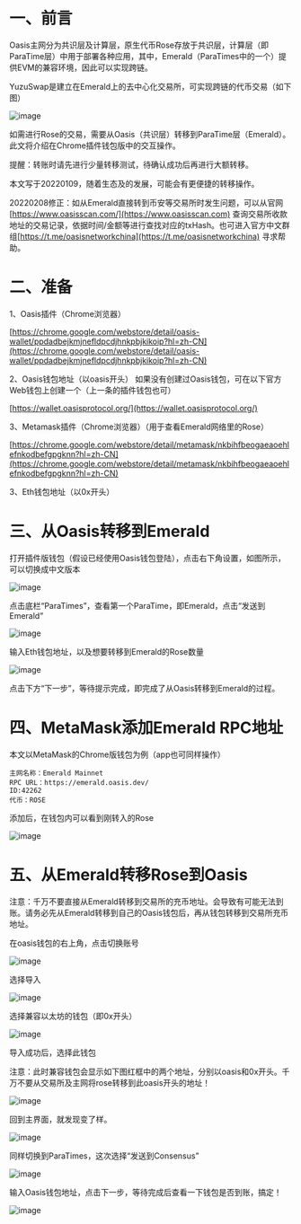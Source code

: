 # 一、前言

Oasis主网分为共识层及计算层，原生代币Rose存放于共识层，计算层（即ParaTime层）中用于部署各种应用，其中，Emerald（ParaTimes中的一个）提供EVM的兼容环境，因此可以实现跨链。

YuzuSwap是建立在Emerald上的去中心化交易所，可实现跨链的代币交易（如下图）

![image](./Emerald_rose_1.png)

如需进行Rose的交易，需要从Oasis（共识层）转移到ParaTime层（Emerald）。此文将介绍在Chrome插件钱包版中的交互操作。

提醒：转账时请先进行少量转移测试，待确认成功后再进行大额转移。

本文写于20220109，随着生态及的发展，可能会有更便捷的转移操作。

20220208修正：如从Emerald直接转到币安等交易所时发生问题，可以从官网 [https://www.oasisscan.com/](https://www.oasisscan.com) 查询交易所收款地址的交易记录，依据时间/金额等进行查找对应的txHash。也可进入官方中文群组[https://t.me/oasisnetworkchina](https://t.me/oasisnetworkchina) 寻求帮助。

# 二、准备

1、Oasis插件（Chrome浏览器）

[https://chrome.google.com/webstore/detail/oasis-wallet/ppdadbejkmjnefldpcdjhnkpbjkikoip?hl=zh-CN](https://chrome.google.com/webstore/detail/oasis-wallet/ppdadbejkmjnefldpcdjhnkpbjkikoip?hl=zh-CN)

2、Oasis钱包地址（以oasis开头）
如果没有创建过Oasis钱包，可在以下官方Web钱包上创建一个（上一条的插件钱包也可）

[https://wallet.oasisprotocol.org/](https://wallet.oasisprotocol.org/)

3、Metamask插件（Chrome浏览器）（用于查看Emerald网络里的Rose）

[https://chrome.google.com/webstore/detail/metamask/nkbihfbeogaeaoehlefnkodbefgpgknn?hl=zh-CN](https://chrome.google.com/webstore/detail/metamask/nkbihfbeogaeaoehlefnkodbefgpgknn?hl=zh-CN)

3、Eth钱包地址（以0x开头）

# 三、从Oasis转移到Emerald

打开插件版钱包（假设已经使用Oasis钱包登陆），点击右下角设置，如图所示，可以切换成中文版本

![image](./emerald_rose_2.png)

点击底栏“ParaTimes”，查看第一个ParaTime，即Emerald，点击“发送到Emerald”

![image](./emerald_rose_3.png)

输入Eth钱包地址，以及想要转移到Emerald的Rose数量

![image](./emerald_rose_4.png)

点击下方“下一步”，等待提示完成，即完成了从Oasis转移到Emerald的过程。

# 四、MetaMask添加Emerald RPC地址

本文以MetaMask的Chrome版钱包为例（app也可同样操作）

```
主网名称：Emerald Mainnet
RPC URL：https://emerald.oasis.dev/
ID:42262
代币：ROSE
```

添加后，在钱包内可以看到刚转入的Rose

![image](./emerald_rose_5.png)

# 五、从Emerald转移Rose到Oasis

注意：千万不要直接从Emerald转移到交易所的充币地址。会导致有可能无法到账。请务必先从Emerald转移到自己的Oasis钱包后，再从钱包转移到交易所充币地址。

在oasis钱包的右上角，点击切换账号

![image](./emerald_rose_6.png)

选择导入

![image](./emerald_rose_7.png)

选择兼容以太坊的钱包（即0x开头）

![image](./emerald_rose_8.png)

导入成功后，选择此钱包

注意：此时兼容钱包会显示如下图红框中的两个地址，分别以oasis和0x开头。千万不要从交易所及主网将rose转移到此oasis开头的地址！

![image](./emerald_rose_9.png)

回到主界面，就发现变了样。

![image](./emerald_rose_10.png)

同样切换到ParaTimes，这次选择“发送到Consensus”

![image](./emerald_rose_11.png)

输入Oasis钱包地址，点击下一步，等待完成后查看一下钱包是否到账，搞定！

![image](./emerald_rose_12.png)
